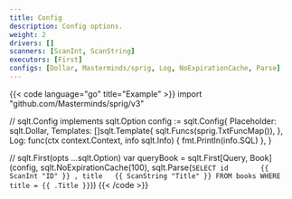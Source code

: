 ```yaml
---
title: Config
description: Config options.
weight: 2
drivers: []
scanners: [ScanInt, ScanString]
executors: [First]
configs: [Dollar, Masterminds/sprig, Log, NoExpirationCache, Parse]
---
```


{{< code language="go" title="Example" >}}
import "github.com/Masterminds/sprig/v3"

// sqlt.Config implements sqlt.Option
config := sqlt.Config{
	Placeholder: sqlt.Dollar,
	Templates: []sqlt.Template{
		sqlt.Funcs(sprig.TxtFuncMap()),
	},
	Log: func(ctx context.Context, info sqlt.Info) {
		fmt.Println(info.SQL)
	},
}

// sqlt.First(opts ...sqlt.Option)
var queryBook = sqlt.First[Query, Book](config, sqlt.NoExpirationCache(100), sqlt.Parse(`
  SELECT
    id        {{ ScanInt "ID" }}
    , title   {{ ScanString "Title" }}
  FROM books
  WHERE title = {{ .Title }}
`))
{{< /code >}}

